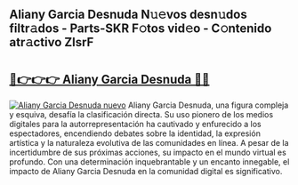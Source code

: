 ## Aliany Garcia Desnuda N𝚞𝚎vos desn𝚞dos filtr𝚊dos - Parts-SKR F𝚘tos vid𝚎o - C𝚘ntenido atr𝚊ctivo ZlsrF

# <h2><a href="http://mb3ek4.tromn.icu/?c=Aliany+Garcia+Desnuda">🔗👉👉👉 Aliany Garcia Desnuda 🔗🔗</a></h2>

[![Aliany Garcia Desnuda nuevo](https://i.imgur.com/pEAQMta.gif)](http://mb3ek4.tromn.icu/?c=Aliany+Garcia+Desnuda)
Aliany Garcia Desnuda, una figura compleja y esquiva, desafía la clasificación directa. Su uso pionero de los medios digitales para la autorrepresentación ha cautivado y enfurecido a los espectadores, encendiendo debates sobre la identidad, la expresión artística y la naturaleza evolutiva de las comunidades en línea. A pesar de la incertidumbre de sus próximas acciones, su impacto en el mundo virtual es profundo. Con una determinación inquebrantable y un encanto innegable, el impacto de Aliany Garcia Desnuda en la comunidad digital es significativo.
